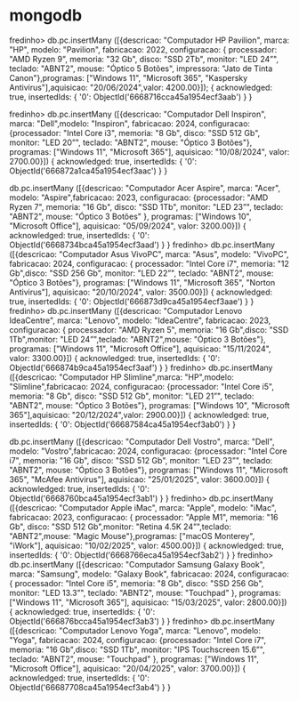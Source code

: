 # mongodb

fredinho> db.pc.insertMany ([{descricao: "Computador HP Pavilion", marca: "HP", modelo: "Pavilion", fabricacao: 2022, configuracao: { processador: "AMD Ryzen 9", memoria: "32 Gb", disco: "SSD 2Tb", monitor: "LED 24”", teclado: "ABNT2",  mouse: "Óptico 5 Botões", impressora: "Jato de Tinta Canon"},programas: ["Windows 11", "Microsoft 365", "Kaspersky Antivirus"],aquisicao: "20/06/2024",valor: 4200.00}]);
{
  acknowledged: true,
  insertedIds: { '0': ObjectId('6668716cca45a1954ecf3aab') }
}

fredinho> db.pc.insertMany ([{descricao: "Computador Dell Inspiron", marca: "Dell",modelo: "Inspiron", fabricacao: 2024, configuracao: {processador: "Intel Core i3", memoria: "8 Gb", disco: "SSD 512 Gb", monitor: "LED 20”", teclado: "ABNT2", mouse: "Óptico 3 Botões"}, programas: ["Windows 11", "Microsoft 365"], aquisicao: "10/08/2024", valor: 2700.00}])
{
  acknowledged: true,
  insertedIds: { '0': ObjectId('666872a1ca45a1954ecf3aac') }
}

db.pc.insertMany ([{descricao: "Computador Acer Aspire", marca: "Acer", modelo: "Aspire",fabricacao: 2023, configuracao: {processador: "AMD Ryzen 7", memoria: "16 Gb", disco: "SSD 1Tb", monitor: "LED 23”", teclado: "ABNT2", mouse: "Óptico 3 Botões" }, programas: ["Windows 10", "Microsoft Office"], aquisicao: "05/09/2024", valor: 3200.00}])
{
  acknowledged: true,
  insertedIds: { '0': ObjectId('6668734bca45a1954ecf3aad') }
}
fredinho> db.pc.insertMany ([{descricao: "Computador Asus VivoPC", marca: "Asus", modelo: "VivoPC", fabricacao: 2024, configuracao: {  processador: "Intel Core i7", memoria: "12 Gb",disco: "SSD 256 Gb", monitor: "LED 22”", teclado: "ABNT2", mouse: "Óptico 3 Botões"}, programas: ["Windows 11", "Microsoft 365", "Norton Antivirus"], aquisicao: "20/10/2024", valor: 3500.00}])
{
  acknowledged: true,
  insertedIds: { '0': ObjectId('666873d9ca45a1954ecf3aae') }
}
fredinho> db.pc.insertMany ([{descricao: "Computador Lenovo IdeaCentre", marca: "Lenovo", modelo: "IdeaCentre", fabricacao: 2023, configuracao: { processador: "AMD Ryzen 5", memoria: "16 Gb",disco: "SSD 1Tb",monitor: "LED 24”",teclado: "ABNT2",mouse: "Óptico 3 Botões"},  programas: ["Windows 11", "Microsoft Office"], aquisicao: "15/11/2024", valor: 3300.00}])
{
  acknowledged: true,
  insertedIds: { '0': ObjectId('666874b9ca45a1954ecf3aaf') }
}
fredinho> db.pc.insertMany ([{descricao: "Computador HP Slimline",marca: "HP",modelo: "Slimline",fabricacao: 2024, configuracao: {processador: "Intel Core i5", memoria: "8 Gb", disco: "SSD 512 Gb", monitor: "LED 21”", teclado: "ABNT2", mouse: "Óptico 3 Botões"}, programas: ["Windows 10", "Microsoft 365"],aquisicao: "20/12/2024",valor: 2900.00}])
{
  acknowledged: true,
  insertedIds: { '0': ObjectId('66687584ca45a1954ecf3ab0') }
}



db.pc.insertMany ([{descricao: "Computador Dell Vostro", marca: "Dell", modelo: "Vostro",fabricacao: 2024, configuracao: {processador: "Intel Core i7", memoria: "16 Gb", disco: "SSD 512 Gb", monitor: "LED 23”", teclado: "ABNT2", mouse: "Óptico 3 Botões"}, programas: ["Windows 11", "Microsoft 365", "McAfee Antivirus"], aquisicao: "25/01/2025", valor: 3600.00}])
{
  acknowledged: true,
  insertedIds: { '0': ObjectId('6668760bca45a1954ecf3ab1') }
}
fredinho> db.pc.insertMany ([{descricao: "Computador Apple iMac", marca: "Apple", modelo: "iMac", fabricacao: 2023, configuracao: { processador: "Apple M1",  memoria: "16 Gb", disco: "SSD 512 Gb",monitor: "Retina 4.5K 24”",teclado: "ABNT2",mouse: "Magic Mouse"},programas: ["macOS Monterey", "iWork"], aquisicao: "10/02/2025", valor: 4500.00}])
{
  acknowledged: true,
  insertedIds: { '0': ObjectId('6668766eca45a1954ecf3ab2') }
}
fredinho> db.pc.insertMany ([{descricao: "Computador Samsung Galaxy Book", marca: "Samsung",  modelo: "Galaxy Book", fabricacao: 2024, configuracao: { processador: "Intel Core i5", memoria: "8 Gb", disco: "SSD 256 Gb", monitor: "LED 13.3”",   teclado: "ABNT2", mouse: "Touchpad" },  programas: ["Windows 11", "Microsoft 365"], aquisicao: "15/03/2025",  valor: 2800.00}])
{
  acknowledged: true,
  insertedIds: { '0': ObjectId('666876bcca45a1954ecf3ab3') }
}
fredinho>  db.pc.insertMany ([{descricao: "Computador Lenovo Yoga", marca: "Lenovo",    modelo: "Yoga", fabricacao: 2024,  configuracao: {processador: "Intel Core i7", memoria: "16 Gb",disco: "SSD 1Tb", monitor: "IPS Touchscreen 15.6”", teclado: "ABNT2", mouse: "Touchpad" },  programas: ["Windows 11", "Microsoft Office"], aquisicao: "20/04/2025",
valor: 3700.00}])
{
  acknowledged: true,
  insertedIds: { '0': ObjectId('66687708ca45a1954ecf3ab4') }
  }
